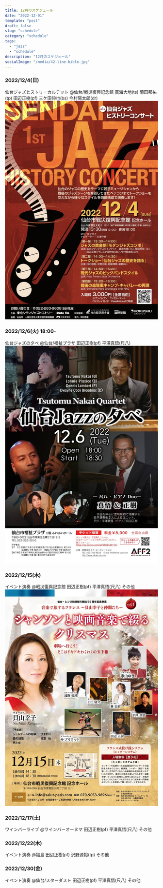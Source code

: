 ```yaml
---
title: 12月のスケジュール
date: "2022-12-01"
template: "post"
draft: false
slug: "schedule"
category: "schedule"
tags:
  - "jazz"
  - "schedule"
description: "12月のスケジュール"
socialImage: "/media/42-line-bible.jpg"
---
```


### 2022/12/4(日)
仙台ジャズヒストリーカルテット
@仙台/戦災復興記念館
廣海大地(ts) 菊田邦祐(tp) 田辺正樹(pf) 三ケ田伸也(bs) 今村陽太郎(dr)
![20221204](../img/20221204.JPG)

### 2022/12/6(火) 18:00-
仙台ジャズの夕べ
@仙台/福祉プラザ
田辺正樹(pf) 平澤真悟(尺八)
![20221206](../img/20221206.JPG)

### 2022/12/15(木)
イベント演奏
@戦災復興記念館
田辺正樹(pf) 平澤真悟(尺八) その他
![20221215](../img/20221215.JPG)

### 2022/12/17(土) 
ワインバーライブ
@ワインバーオーヌマ
田辺正樹(pf) 平澤真悟(尺八) その他

### 2022/12/22(木)
イベント演奏
@福島
田辺正樹(pf) 沢野源裕(tp) その他

### 2022/12/30(金)
イベント演奏
@仙台/スターダスト
田辺正樹(pf) 平澤真悟(尺八) その他